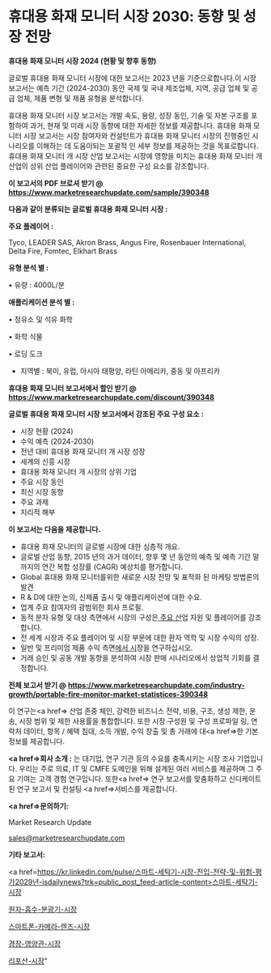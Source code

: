 # 휴대용 화재 모니터 시장 2030: 동향 및 성장 전망

<strong>휴대용 화재 모니터 시장 2024 (현황 및 향후 동향)</strong>

글로벌 휴대용 화재 모니터 시장에 대한 보고서는 2023 년을 기준으로합니다.이 시장 보고서는 예측 기간 (2024-2030) 동안 국제 및 국내 제조업체, 지역, 공급 업체 및 공급 업체, 제품 변형 및 제품 유형을 분석합니다.

휴대용 화재 모니터 시장 보고서는 개발 속도, 용량, 성장 동인, 기술 및 자본 구조를 포함하여 과거, 현재 및 미래 시장 동향에 대한 자세한 정보를 제공합니다. 휴대용 화재 모니터 시장 보고서는 시장 참여자와 컨설턴트가 휴대용 화재 모니터 시장의 진행중인 시나리오를 이해하는 데 도움이되는 포괄적 인 세부 정보를 제공하는 것을 목표로합니다. 휴대용 화재 모니터 개 시장 산업 보고서는 시장에 영향을 미치는 휴대용 화재 모니터 개 산업의 상위 산업 플레이어와 관련된 중요한 구성 요소를 강조합니다.



<strong>이 보고서의 PDF 브로셔 받기 @ <a href=https://www.marketresearchupdate.com/sample/390348>https://www.marketresearchupdate.com/sample/390348</a></strong>



<strong>다음과 같이 분류되는 글로벌 휴대용 화재 모니터 시장 :</strong>



<strong>주요 플레이어 :</strong>

Tyco, LEADER SAS, Akron Brass, Angus Fire, Rosenbauer International, Delta Fire, Fomtec, Elkhart Brass



<strong>유형 분석 별 :</strong>

• 유량 : 4000L/분



<strong>애플리케이션 분석 별 :</strong>

• 정유소 및 석유 화학

• 화학 식물

• 로딩 도크

<ul>
  <li>지역별 : 북미, 유럽, 아시아 태평양, 라틴 아메리카, 중동 및 아프리카</li>
</ul>


<strong>휴대용 화재 모니터 보고서에서 할인 받기 @ <a href=https://www.marketresearchupdate.com/discount/390348>https://www.marketresearchupdate.com/discount/390348</a></strong>



<strong>글로벌 휴대용 화재 모니터 시장 보고서에서 강조된 주요 구성 요소 :</strong>
<ul>
  <li>시장 현황 (2024)</li>
  <li>수익 예측 (2024-2030)</li>
  <li>전년 대비 휴대용 화재 모니터 개 시장 성장</li>
  <li>세계의 신흥 시장</li>
  <li>휴대용 화재 모니터 개 시장의 상위 기업</li>
  <li>주요 시장 동인</li>
  <li>최신 시장 동향</li>
  <li>주요 과제</li>
  <li>지리적 해부</li>
</ul>


<strong>이 보고서는 다음을 제공합니다.</strong>
<ul>
  <li>휴대용 화재 모니터의 글로벌 시장에 대한 심층적 개요.</li>
  <li>글로벌 산업 동향, 2015 년의 과거 데이터, 향후 몇 년 동안의 예측 및 예측 기간 말까지의 연간 복합 성장률 (CAGR) 예상치를 평가합니다.</li>
  <li>Global 휴대용 화재 모니터를위한 새로운 시장 전망 및 표적화 된 마케팅 방법론의 발견</li>
  <li>R &amp; D에 대한 논의, 신제품 출시 및 애플리케이션에 대한 수요.</li>
  <li>업계 주요 참여자의 광범위한 회사 프로필.</li>
  <li>동적 분자 유형 및 대상 측면에서 시장의 구성은<a href=> 주요 산</a>업 자원 및 플레이어를 강조합니다.</li>
  <li>전 세계 시장과 주요 플레이어 및 시장 부문에 대한 환자 역학 및 시장 수익의 성장.</li>
  <li>일반 및 프리미엄 제품 수익 측면<a href=>에서 시</a>장을 연구하십시오.</li>
  <li>거래 승인 및 공동 개발 동향을 분석하여 시장 판매 시나리오에서 상업적 기회를 결정합니다.</li>
</ul>



<strong>전체 보고서 받기 @ <a href=https://www.marketresearchupdate.com/industry-growth/portable-fire-monitor-market-statistices-390348>https://www.marketresearchupdate.com/industry-growth/portable-fire-monitor-market-statistices-390348</a></strong>

이 연구는<a href=> 산업 존중</a> 체인, 강력한 비즈니스 전략, 비용, 구조, 생성 제한, 운송, 시장 범위 및 제한 사용률을 통합합니다. 또한 시장 구성원 및 구성 프로파일 링, 연락처 데이터, 항목 / 혜택 침대, 소득 개발, 수익 창출 및 총 거래에 대<a href=>한 기본 </a>정보를 제공합니다.



<strong><a href=>회사 소</a>개 :</strong>
는 대기업, 연구 기관 등의 수요를 충족시키는 시장 조사 기업입니다. 우리는 주로 의료, IT 및 CMFE 도메인을 위해 설계된 여러 서비스를 제공하며 그 주요 기여는 고객 경험 연구입니다. 또한<a href=> 연구 보</a>고서를 맞춤화하고 신디케이트 된 연구 보고서 및 컨설팅 <a href=>서비스</a>를 제공합니다.



<strong><a href=>문의하기:</a></strong>

Market Research Update

sales@marketresearchupdate.com



<strong>기타 보고서:</strong>

<a href=https://kr.linkedin.com/pulse/스마트-세탁기-시장-진입-전략-및-위험-평가2029년-isdailynews?trk=public_post_feed-article-content>스마트-세탁기-시장</a>

<a href=https://www.linkedin.com/pulse/원자-흡수-분광기-시장-세분화-연구-및-목표-고객2029년-survey-savvy-insights-360-analysis/>원자-흡수-분광기-시장</a>

<a href=https://www.linkedin.com/pulse/스마트폰-카메라-렌즈-시장-현재-및-미래-성장-2029-analytics-alchemy-360-analysis-9dbhf/>스마트폰-카메라-렌즈-시장</a>

<a href=https://www.linkedin.com/pulse/경장-영양관-시장-진입-전략-및-위험-평가2029년-trend-tracking-tips-360-analysis-yiyhf/>경장-영양관-시장</a>

<a href=https://www.linkedin.com/pulse/리포산-시장-동향-및-성장-전망-isdailynews-a8qwc/>리포산-시장</a>"
